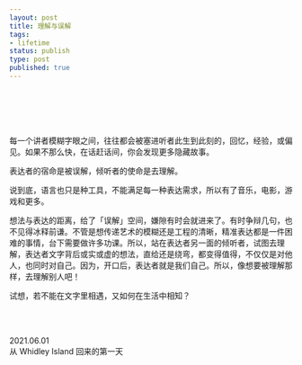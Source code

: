 ```yaml
--- 
layout: post
title: 理解与误解
tags: 
- lifetime
status: publish
type: post
published: true
---
```



<br>
<br>


<br>
<br>

每一个讲者模糊字眼之间，往往都会被塞进听者此生到此刻的，回忆，经验，或偏见。如果不那么快，在话赶话间，你会发现更多隐藏故事。

表达者的宿命是被误解，倾听者的使命是去理解。

说到底，语言也只是种工具，不能满足每一种表达需求，所以有了音乐，电影，游戏和更多。

想法与表达的距离，给了「误解」空间，嫌隙有时会就进来了。有时争辩几句，也不见得冰释前谦。不管是想传递艺术的模糊还是工程的清晰，精准表达都是一件困难的事情，台下需要做许多功课。所以，站在表达者另一面的倾听者，试图去理解，表达者文字背后或实或虚的想法，直给还是绕弯，都变得值得，不仅仅是对他人，也同时对自己。因为，开口后，表达者就是我们自己。所以，像想要被理解那样，去理解别人吧！

试想，若不能在文字里相遇，又如何在生活中相知？

<br>
<br>

2021.06.01 <br>
从  Whidley Island 回来的第一天 <br>
 <br>





